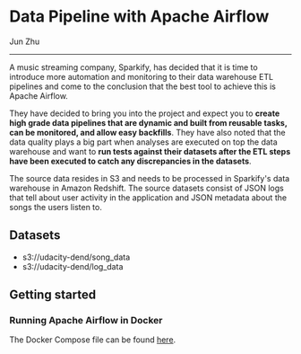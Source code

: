 # Data Pipeline with Apache Airflow

Jun Zhu
___

A music streaming company, Sparkify, has decided that it is time to introduce 
more automation and monitoring to their data warehouse ETL pipelines and come 
to the conclusion that the best tool to achieve this is Apache Airflow.

They have decided to bring you into the project and expect you to **create high 
grade data pipelines that are dynamic and built from reusable tasks, can be 
monitored, and allow easy backfills**. They have also noted that the data quality 
plays a big part when analyses are executed on top the data warehouse and want 
to **run tests against their datasets after the ETL steps have been executed to 
catch any discrepancies in the datasets**.

The source data resides in S3 and needs to be processed in Sparkify's data 
warehouse in Amazon Redshift. The source datasets consist of JSON logs that 
tell about user activity in the application and JSON metadata about the songs 
the users listen to.

## Datasets

- s3://udacity-dend/song_data
- s3://udacity-dend/log_data

## Getting started

### Running Apache Airflow in Docker

The Docker Compose file can be found [here](../dev_envs/airflow_docker).

###
